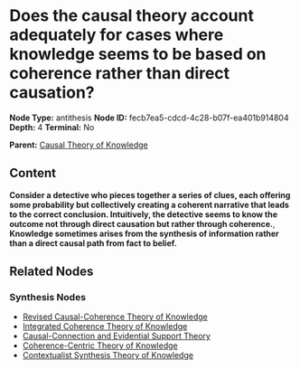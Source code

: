 # Does the causal theory account adequately for cases where knowledge seems to be based on coherence rather than direct causation?

**Node Type:** antithesis
**Node ID:** fecb7ea5-cdcd-4c28-b07f-ea401b914804
**Depth:** 4
**Terminal:** No

**Parent:** [Causal Theory of Knowledge](causal-theory-of-knowledge-synthesis-3cc8cdea-3aaa-4502-a96e-65b5e55ff496.md)

## Content

**Consider a detective who pieces together a series of clues, each offering some probability but collectively creating a coherent narrative that leads to the correct conclusion. Intuitively, the detective seems to know the outcome not through direct causation but rather through coherence.**, **Knowledge sometimes arises from the synthesis of information rather than a direct causal path from fact to belief.**

## Related Nodes

### Synthesis Nodes

- [Revised Causal-Coherence Theory of Knowledge](revised-causal-coherence-theory-of-knowledge-synthesis-6cb2c021-4763-4d24-a264-93854acc413e.md)
- [Integrated Coherence Theory of Knowledge](integrated-coherence-theory-of-knowledge-synthesis-63f332c4-9cd1-44ca-8a0f-9657a8c4673d.md)
- [Causal-Connection and Evidential Support Theory](causal-connection-and-evidential-support-theory-synthesis-b2b77674-3eb1-4840-a497-dd0682ee19e6.md)
- [Coherence-Centric Theory of Knowledge](coherence-centric-theory-of-knowledge-synthesis-95849472-6201-4489-a5ad-2dccd7d584fd.md)
- [Contextualist Synthesis Theory of Knowledge](contextualist-synthesis-theory-of-knowledge-synthesis-197130b2-7510-4843-a6ea-d5c0677affce.md)
